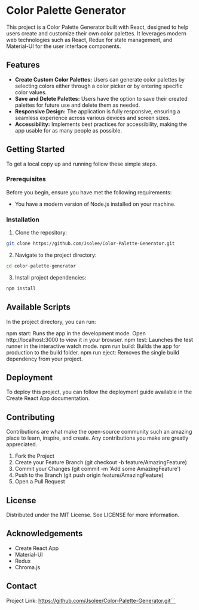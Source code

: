 # Color Palette Generator

This project is a Color Palette Generator built with React, designed to help users create and customize their own color palettes. It leverages modern web technologies such as React, Redux for state management, and Material-UI for the user interface components.

## Features

- **Create Custom Color Palettes:** Users can generate color palettes by selecting colors either through a color picker or by entering specific color values.
- **Save and Delete Palettes:** Users have the option to save their created palettes for future use and delete them as needed.
- **Responsive Design:** The application is fully responsive, ensuring a seamless experience across various devices and screen sizes.
- **Accessibility:** Implements best practices for accessibility, making the app usable for as many people as possible.

## Getting Started

To get a local copy up and running follow these simple steps.

### Prerequisites

Before you begin, ensure you have met the following requirements:
- You have a modern version of Node.js installed on your machine.

### Installation

1. Clone the repository:
```sh
git clone https://github.com/Jsolee/Color-Palette-Generator.git
```

2. Navigate to the project directory:
```sh
cd color-palette-generator
```

3. Install project dependencies:
```sh
npm install
```

## Available Scripts
In the project directory, you can run:

npm start: Runs the app in the development mode. Open http://localhost:3000 to view it in your browser.
npm test: Launches the test runner in the interactive watch mode.
npm run build: Builds the app for production to the build folder.
npm run eject: Removes the single build dependency from your project.

## Deployment
To deploy this project, you can follow the deployment guide available in the Create React App documentation.

## Contributing
Contributions are what make the open-source community such an amazing place to learn, inspire, and create. Any contributions you make are greatly appreciated.

1. Fork the Project
2. Create your Feature Branch (git checkout -b feature/AmazingFeature)
3. Commit your Changes (git commit -m 'Add some AmazingFeature')
4. Push to the Branch (git push origin feature/AmazingFeature)
5. Open a Pull Request

## License
Distributed under the MIT License. See LICENSE for more information.

## Acknowledgements
- Create React App
- Material-UI
- Redux
- Chroma.js

## Contact
Project Link:  https://github.com/Jsolee/Color-Palette-Generator.git```
